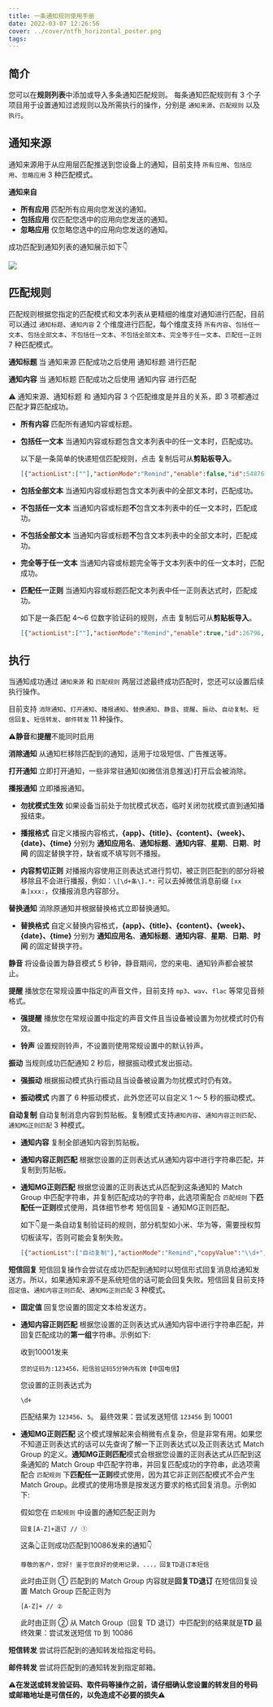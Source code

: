 ```yaml
---
title: 一条通知规则使用手册
date: 2022-03-07 12:26:56
cover: ../cover/ntfh_horizontal_poster.png
tags:
---
```


## **简介**
您可以在**规则列表**中添加或导入多条通知匹配规则。
每条通知匹配规则有 3 个子项目用于设置通知过滤规则以及所需执行的操作，分别是 `通知来源`、`匹配规则` 以及 `执行`。

## **通知来源**
通知来源用于从应用层匹配推送到您设备上的通知，目前支持 `所有应用`、`包括应用`、`忽略应用` 3 种匹配模式。

<strong class="md_compiled md_compiled_strong" id="通知来自">通知来自</strong>

- **所有应用** 匹配所有应用向您发送的通知。</br>
- **包括应用** 仅匹配您选中的应用向您发送的通知。</br>
- **忽略应用** 仅忽略您选中的应用向您发送的通知。
<!--more-->

成功匹配到通知列表的通知展示如下👇

![](../image/2022-03-07/notification.svg)

## **匹配规则**
匹配规则根据您指定的匹配模式和文本列表从更精细的维度对通知进行匹配，目前可以通过 `通知标题`、`通知内容` 2 个维度进行匹配，每个维度支持 `所有内容`、`包括任一文本`、`包括全部文本`、`不包括任一文本`、`不包括全部文本`、`完全等于任一文本`、`匹配任一正则` 7 种匹配模式。

<strong class="md_compiled md_compiled_strong" id="通知标题">通知标题</strong> 当 通知来源 匹配成功之后使用 通知标题 进行匹配</br>

<strong class="md_compiled md_compiled_strong" id="通知内容">通知内容</strong> 当 通知标题 匹配成功之后使用 通知内容 进行匹配</br>

⚠️ 通知来源、通知标题 和 通知内容 3 个匹配维度是并且的关系，即 3 项都通过匹配才算匹配成功。

- **所有内容** 匹配所有通知内容或标题。</br>
- **包括任一文本** 当通知内容或标题包含文本列表中的任一文本时，匹配成功。</br>

  以下是一条简单的快递短信匹配规则，点击 <i class="fas fa-copy"></i> 复制后可从**剪贴板导入**。

  ```json
  [{"actionList":[""],"actionMode":"Remind","enable":false,"id":54876,"matchAppMode":"AcceptPicked","matchNftMode":"ContainsAny","matchReplyMode":"FixedValue","matchValue":["【小蜜蜂】","【和驿】","【来取】","【社区人】","【速递易】","【如风达】","【快递超市】","【京东物流】","【菜鸟驿站】","【菜鸟裹裹】","【顺丰速运】","【百世快递】"],"name":"快递📦","needForward":false,"needMute":false,"needRemind":false,"needRemove":false,"needReply":false,"phoneNumber":"","pickedPKGs":["com.android.mms"],"replyValue":"","soundUri":"","timestamp":331}]
  ```
- **包括全部文本** 当通知内容或标题包含文本列表中的全部文本时，匹配成功。</br>
- **不包括任一文本** 当通知内容或标题**不**包含文本列表中的任一文本时，匹配成功。</br>
- **不包括全部文本** 当通知内容或标题**不**包含文本列表中的全部文本时，匹配成功。</br>
- **完全等于任一文本** 当通知内容或标题完全等于文本列表中的任一文本时，匹配成功。</br>
- **匹配任一正则** 当通知内容或标题匹配文本列表中任一正则表达式时，匹配成功。</br>

  如下是一条匹配 4～6 位数字验证码的规则，点击 <i class="fas fa-copy"></i> 复制后可从**剪贴板导入**。
  ```json
  [{"actionList":[""],"actionMode":"Remind","enable":true,"id":26796,"matchAppMode":"AcceptPicked","matchNftMode":"Regex","matchReplyMode":"FixedValue","matchValue":["(?\u003d码.*(\\d{4,6}))|(\\d{4,6})(?\u003d.*码)"],"name":"匹配验证码","needForward":false,"needMute":false,"needRemind":false,"needRemove":false,"needReply":false,"phoneNumber":"","pickedPKGs":["com.android.mms"],"replyValue":"","soundUri":"","timestamp":164}]
  ```

## **执行**
当通知成功通过 `通知来源` 和 `匹配规则` 两层过滤最终成功匹配时，您还可以设置后续执行操作。

目前支持 `消除通知`、`打开通知`、`播报通知`、`替换通知`、`静音`、`提醒`、`振动`、`自动复制`、`短信回复`、`短信转发`、`邮件转发` 11 种操作。

⚠️**静音**和**提醒**不能同时启用

<strong class="md_compiled md_compiled_strong" id="消除通知">消除通知</strong> 从通知栏移除匹配到的通知，适用于垃圾短信、广告推送等。

<strong class="md_compiled md_compiled_strong" id="打开通知">打开通知</strong> 立即打开通知，一些非常驻通知(如微信消息推送)打开后会被消除。

<strong class="md_compiled md_compiled_strong" id="播报通知">播报通知</strong> 立即播报通知。

- **勿扰模式生效** 如果设备当前处于勿扰模式状态，临时关闭勿扰模式直到通知播报结束。

- **播报格式** 自定义播报内容格式，**{app}、{title}、{content}、{week}、{date}、{time}** 分别为 **通知应用名**、**通知标题**、**通知内容**、**星期**、**日期**、**时间** 的固定替换字符，缺省或不填写则不播报。

- **内容剪切正则** 对播报内容使用正则表达式进行剪切，被正则匹配到的部分将被移除且不会进行播报，例如：`\[\d+条\].*:` 可以去掉微信消息前缀 `[xx条]xxx:`，仅播报消息内容部分。

<strong class="md_compiled md_compiled_strong" id="替换通知">替换通知</strong> 消除原通知并根据替换格式立即替换通知。

- **替换格式** 自定义替换内容格式，**{app}、{title}、{content}、{week}、{date}、{time}** 分别为 **通知应用名**、**通知标题**、**通知内容**、**星期**、**日期**、**时间** 的固定替换字符。

<strong class="md_compiled md_compiled_strong" id="静音">静音</strong> 将设备设置为静音模式 5 秒钟，静音期间，您的来电、通知铃声都会被禁止。

<strong class="md_compiled md_compiled_strong" id="提醒">提醒</strong> 播放您在常规设置中指定的声音文件，目前支持 `mp3`、`wav`、`flac` 等常见音频格式。

- **强提醒** 播放您在常规设置中指定的声音文件且当设备被设置为勿扰模式时仍有效。

- **铃声** 设置规则铃声，不设置则使用常规设置中的默认铃声。

<strong class="md_compiled md_compiled_strong" id="振动">振动</strong> 当规则成功匹配通知 2 秒后，根据振动模式发出振动。

- **强振动** 根据振动模式执行振动且当设备被设置为勿扰模式时仍有效。

- **振动模式** 内置了 6 种振动模式，此外您还可以自定义 1 ～ 5 秒的振动模式。

<strong class="md_compiled md_compiled_strong" id="自动复制">自动复制</strong> 自动复制消息内容到剪贴板。复制模式支持`通知内容`、`通知内容正则匹配`、`通知MG正则匹配` 3 种模式。

- **通知内容** 复制全部通知内容到剪贴板。

- **通知内容正则匹配** 根据您设置的正则表达式从通知内容中进行字符串匹配，并复制到剪贴板。

- **通知MG正则匹配** 根据您设置的正则表达式从匹配到这条通知的 Match Group 中匹配字符串，并复制匹配成功的字符串，此选项需配合 `匹配规则` 下**匹配任一正则**模式使用，具体细节参考 短信回复 - 通知MG正则匹配。

    如下👇是一条自动复制验证码的规则，部分机型如小米、华为等，需要授权剪切板读写，否则可能会复制失败。

  ```json
  [{"actionList":["自动复制"],"actionMode":"Remind","copyValue":"\\d+","enable":true,"forwardSuffix":"","id":26782,"matchAppMode":"AcceptPicked","matchCopyMode":"RegexNtfMatchGroup","matchNftMode":"Regex","matchReplyMode":"FixedValue","matchTitleMode":"All","matchTitleValue":[""],"matchValue":["(?\u003c\u003d([^\\d\\*a-z]|^))(\\d{6}|\\d{5}|\\d{4}|\\d{3} \\d{3})(?\u003d([^年元\\\\/\\da-z-?\\.:]|(\\.($|[^\\da-z]))|$))"],"name":"复制验证码","needCopy":true,"needForward":false,"needMute":false,"needOpen":false,"needRemind":false,"needRemindForce":true,"needRemove":false,"needReply":false,"needVibrate":false,"needVibrateForce":false,"phoneNumber":"7355608","pickedPKGs":["com.android.mms"],"replySuffix":"","replyValue":"","soundUri":"","star":true,"timestamp":42,"vibrateMode":0,"vibrateValue":"\u003d\u003d___\u003d\u003d_\u003d\u003d_\u003d\u003d"}]
  ```

<strong class="md_compiled md_compiled_strong" id="短信回复">短信回复</strong> 短信回复操作会尝试在成功匹配到通知时以短信形式回复消息给通知发送方。所以，如果通知来源不是系统短信的话可能会回复失败。短信回复目前支持 `固定值`、`通知内容正则匹配`、`通知MG正则匹配` 3 种模式。

- **固定值** 回复您设置的固定文本给发送方。

- **通知内容正则匹配** 根据您设置的正则表达式从通知内容中进行字符串匹配，并回复匹配成功的**第一组**字符串。示例如下:

  收到10001发来
  ```
  您的证码为:123456，短信验证码5分钟内有效【中国电信】
  ```
  您设置的正则表达式为
  ```
  \d+
  ```
  匹配结果为 `123456`、`5`。
  最终效果：尝试发送短信 `123456` 到 10001

- **通知MG正则匹配** 这个模式理解起来会稍微有点复杂，但是非常有用。如果您不知道正则表达式的话可以先查询了解一下正则表达式以及正则表达式 Match Group 的定义。**通知MG正则匹配**模式会根据您设置的正则表达式从匹配到这条通知的 Match Group 中匹配字符串，并回复匹配成功的字符串，此选项需配合 `匹配规则` 下**匹配任一正则**模式使用，因为其它非正则匹配模式不会产生 Match Group。此模式的使用场景是按发送方要求的格式回复消息。示例如下:

  假如您在 `匹配规则` 中设置的通知匹配正则为
  ```
  回复[A-Z]+退订 // ①
  ```
  这条👆正则成功匹配到10086发来的通知👇
  ```
  尊敬的客户，您好! 鉴于您良好的使用记录，...，回复TD退订本短信
  ```
  此时由正则 ① 匹配到的 Match Group 内容就是**回复TD退订**
  在短信回复设置 Match Group 匹配正则为
  ```
  [A-Z]+ // ②
  ```
  此时由正则 ② 从 Match Group（回复 TD 退订）中匹配到的结果就是**TD**
  最终效果：尝试发送短信 `TD` 到 10086

<strong class="md_compiled md_compiled_strong" id="短信转发">短信转发</strong> 尝试将匹配到的通知转发给指定号码。

<strong class="md_compiled md_compiled_strong" id="邮件转发">邮件转发</strong> 尝试将匹配到的通知转发到指定邮箱。

⚠️**在发送或转发验证码、取件码等操作之前，请仔细确认您设置的转发目的号码或邮箱地址是可信任的，以免造成不必要的损失**⚠️